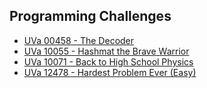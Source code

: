 ## Programming Challenges

* [UVa 00458 - The Decoder](./uva-00458/)
* [UVa 10055 - Hashmat the Brave Warrior](./uva-10055/)
* [UVa 10071 - Back to High School Physics](./uva-10071/)
* [UVa 12478 - Hardest Problem Ever (Easy)](./uva-12478/)
